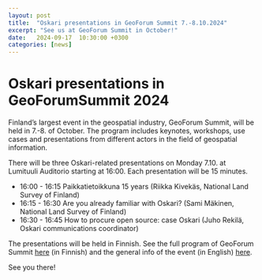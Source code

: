 ```yaml
---
layout: post  
title:  "Oskari presentations in GeoForum Summit 7.-8.10.2024"  
excerpt: "See us at GeoForum Summit in October!"
date:   2024-09-17  10:30:00 +0300
categories: [news]
---  
```


# Oskari presentations in GeoForumSummit 2024

Finland’s largest event in the geospatial industry, GeoForum Summit, will be held in 7.-8. of October. 
The program includes keynotes, workshops, use cases and presentations from different actors in the field of geospatial information.

There will be three Oskari-related presentations on Monday 7.10. at Lumituuli Auditorio starting at 16:00. Each presentation will be 15 minutes.

- 16:00 - 16:15 Paikkatietoikkuna 15 years (Riikka Kivekäs, National Land Survey of Finland)
- 16:15 - 16:30 Are you already familiar with Oskari? (Sami Mäkinen, National Land Survey of Finland)
- 16:30 - 16:45 How to procure open source: case Oskari (Juho Rekilä, Oskari communications coordinator)

The presentations will be held in Finnish. See the full program of GeoForum Summit [here](https://2024.geoforumsummit.fi/ohjelma/) (in Finnish) and the general info of the event (in English) [here](https://2024.geoforumsummit.fi/in-english/).


See you there!
